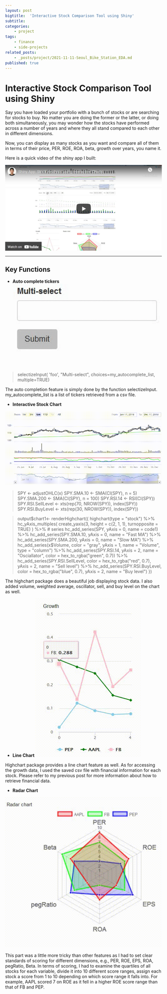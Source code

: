 ```yaml
---
layout: post
bigtitle:  'Interactive Stock Comparison Tool using Shiny'
subtitle:   
categories:
    - project
tags:
    - finance
    - side-projects
related_posts:
    - _posts/project/2021-11-11-Seoul_Bike_Station_EDA.md
published: true
---
```


# Interactive Stock Comparison Tool using Shiny

Say you have loaded your portfolio with a bunch of stocks or are searching for stocks to buy.  No matter you are doing the former or the latter, or doing both simultaneously, you may wonder how the stocks have performed across a number of years and where they all stand compared to each other in different dimensions.


Now, you can display as many stocks as you want and compare all of them in terms of their price, PER, ROE, ROA, beta, growth over years, you name it.


Here is a quick video of the shiny app I built:

[![IMAGE ALT TEXT](/assets/img/project/Finance/Stock_Comparison_Tool/1.png)](https://www.youtube.com/watch?v=BNwEh4aULkk "Shiny App: Stock Analysis using Interactive Charts")

---
## Key Functions

- **Auto complete tickers**
![5](/assets/img/project/Finance/Stock_Comparison_Tool/1.GIF)
>selectizeInput(
              'foo', "Multi-select", choices=my_autocomplete_list, multiple=TRUE)

The auto completion feature is simply done by the function selectizeInput. my_autocomplete_list is a list of tickers retrieved from a csv file.

- **Interactive Stock Chart**

![5](/assets/img/project/Finance/Stock_Comparison_Tool/2.GIF)
>SPY <- adjustOHLC(x)
    SPY.SMA.10 <- SMA(Cl(SPY), n = 5)
    SPY.SMA.200 <- SMA(Cl(SPY), n = 100)
    SPY.RSI.14 <- RSI(Cl(SPY))
    SPY.RSI.SellLevel <- xts(rep(70, NROW(SPY)), index(SPY))
    SPY.RSI.BuyLevel <- xts(rep(30, NROW(SPY)), index(SPY))

>output\$chart1<- renderHighchart({
      highchart(type = "stock") %>%
        hc_yAxis_multiples(
          create_yaxis(3, height = c(2, 1, 1), turnopposite = TRUE)
        ) %>%
        # series
        hc_add_series(SPY, yAxis = 0, name = code1) %>%
        hc_add_series(SPY.SMA.10, yAxis = 0, name = "Fast MA") %>%
        hc_add_series(SPY.SMA.200, yAxis = 0, name = "Slow MA") %>%
        hc_add_series(x$Volume, color = "gray", yAxis = 1, name = "Volume", type = "column") %>%
        hc_add_series(SPY.RSI.14, yAxis = 2, name = "Osciallator", color = hex_to_rgba("green", 0.7)) %>%
        hc_add_series(SPY.RSI.SellLevel, color = hex_to_rgba("red", 0.7),
                      yAxis = 2, name = "Sell level") %>%
        hc_add_series(SPY.RSI.BuyLevel, color = hex_to_rgba("blue", 0.7),
                      yAxis = 2, name = "Buy level")
    })

The highchart package does a beautiful job displaying stock data. I also added volume, weighted average, oscillator, sell, and buy level on the chart as well.

- **Line Chart**
![5](/assets/img/project/Finance/Stock_Comparison_Tool/3.GIF)

Highchart package provides a line chart feature as well. As for accessing the growth data, I used the saved csv file with financial information for each stock. Please refer to my previous post for more information about how to retrieve financial data.

- **Radar Chart**

![5](/assets/img/project/Finance/Stock_Comparison_Tool/5.GIF)

This part was a little more tricky than other features as I had to set clear standards of scoring for different dimensions, e.g., PER, ROE, EPS, ROA, pegRatio, Beta. In terms of scoring, I had to examine the quartiles of all stocks for each variable, divide it into 10 different score ranges, assign each stock a score from 1 to 10 depending on which score range it falls into. For example, AAPL scored 7 on ROE as it fell in a higher ROE score range than that of FB and PEP.
